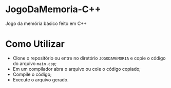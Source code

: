 # JogoDaMemoria-C++

Jogo da memória básico feito em C++

# Como Utilizar
- Clone o repositório ou entre no diretório `JOGODAMEMORIA` e copie o código do arquivo `main.cpp`;
- Em um compilador abra o arquivo ou cole o código copiado;
- Compile o código;
- Execute o arquivo gerado.
